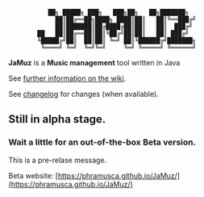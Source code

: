                                 
               ██╗ █████╗ ███╗   ███╗██╗   ██╗███████╗            
                 ██║██╔══██╗████╗ ████║██║   ██║╚══███╔╝            
                 ██║███████║██╔████╔██║██║   ██║  ███╔╝             
            ██   ██║██╔══██║██║╚██╔╝██║██║   ██║ ███╔╝              
            ╚█████╔╝██║  ██║██║ ╚═╝ ██║╚██████╔╝███████╗            
             ╚════╝ ╚═╝  ╚═╝╚═╝     ╚═╝ ╚═════╝ ╚══════╝     


**JaMuz** is a **Music management** tool written in Java

See [further information on the wiki](https://github.com/phramusca/JaMuz/wiki).

See [changelog](CHANGES.md) for changes (when available).

## Still in alpha stage. 
### Wait a little for an out-of-the-box Beta version.

This is a pre-relase message. 

Beta website: [https://phramusca.github.io/JaMuz/](https://phramusca.github.io/JaMuz/)

